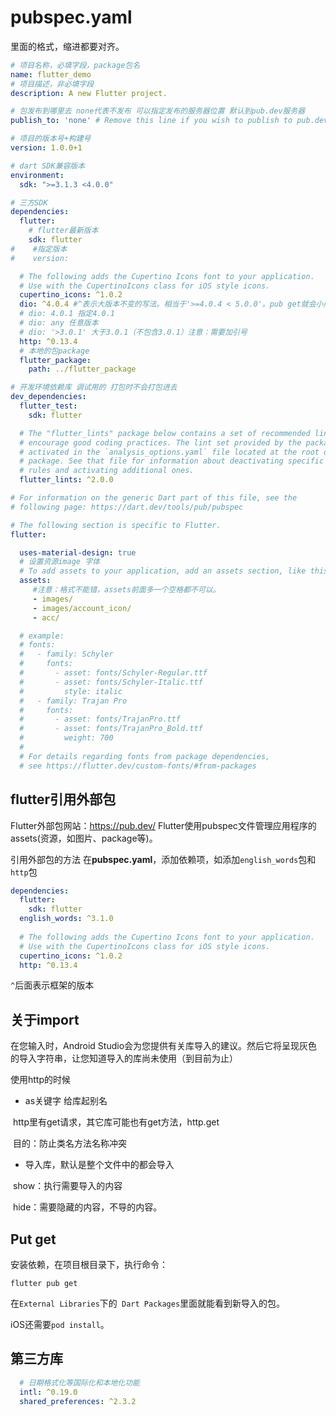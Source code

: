 # pubspec.yaml

里面的格式，缩进都要对齐。

```yaml
# 项目名称，必填字段，package包名
name: flutter_demo
# 项目描述，非必填字段
description: A new Flutter project.

# 包发布到哪里去 none代表不发布 可以指定发布的服务器位置 默认到pub.dev服务器
publish_to: 'none' # Remove this line if you wish to publish to pub.dev

# 项目的版本号+构建号
version: 1.0.0+1

# dart SDK兼容版本
environment:
  sdk: ">=3.1.3 <4.0.0"

# 三方SDK
dependencies:
  flutter:
    # flutter最新版本
    sdk: flutter
#    #指定版本
#    version:

  # The following adds the Cupertino Icons font to your application.
  # Use with the CupertinoIcons class for iOS style icons.
  cupertino_icons: ^1.0.2
  dio: ^4.0.4 #^表示大版本不变的写法。相当于'>=4.0.4 < 5.0.0'。pub get就会小版本更新
  # dio: 4.0.1 指定4.0.1
  # dio: any 任意版本
  # dio: '>3.0.1' 大于3.0.1（不包含3.0.1）注意：需要加引号
  http: ^0.13.4
  # 本地的包package
  flutter_package:
    path: ../flutter_package

# 开发环境依赖库 调试用的 打包时不会打包进去
dev_dependencies:
  flutter_test:
    sdk: flutter

  # The "flutter_lints" package below contains a set of recommended lints to
  # encourage good coding practices. The lint set provided by the package is
  # activated in the `analysis_options.yaml` file located at the root of your
  # package. See that file for information about deactivating specific lint
  # rules and activating additional ones.
  flutter_lints: ^2.0.0

# For information on the generic Dart part of this file, see the
# following page: https://dart.dev/tools/pub/pubspec

# The following section is specific to Flutter.
flutter:

  uses-material-design: true
  # 设置资源image 字体
  # To add assets to your application, add an assets section, like this:
  assets:
  	 #注意：格式不能错，assets前面多一个空格都不可以。
     - images/
     - images/account_icon/
     - acc/

  # example:
  # fonts:
  #   - family: Schyler
  #     fonts:
  #       - asset: fonts/Schyler-Regular.ttf
  #       - asset: fonts/Schyler-Italic.ttf
  #         style: italic
  #   - family: Trajan Pro
  #     fonts:
  #       - asset: fonts/TrajanPro.ttf
  #       - asset: fonts/TrajanPro_Bold.ttf
  #         weight: 700
  #
  # For details regarding fonts from package dependencies,
  # see https://flutter.dev/custom-fonts/#from-packages
```

## flutter引用外部包

Flutter外部包网站：https://pub.dev/
Flutter使用pubspec文件管理应用程序的assets(资源，如图片、package等)。

引用外部包的方法
在**pubspec.yaml**，添加依赖项，如添加`english_words`包和`http`包

```yaml
dependencies:
  flutter:
    sdk: flutter
  english_words: ^3.1.0
    
  # The following adds the Cupertino Icons font to your application.
  # Use with the CupertinoIcons class for iOS style icons.
  cupertino_icons: ^1.0.2
  http: ^0.13.4  
```

`^`后面表示框架的版本

## 关于import

在您输入时，Android Studio会为您提供有关库导入的建议。然后它将呈现灰色的导入字符串，让您知道导入的库尚未使用（到目前为止）

使用http的时候

- as关键字 给库起别名

​		http里有get请求，其它库可能也有get方法，http.get

​		目的：防止类名方法名称冲突

- 导入库，默认是整个文件中的都会导入

​		show：执行需要导入的内容

​		hide：需要隐藏的内容，不导的内容。

## Put get

安装依赖，在项目根目录下，执行命令：

```
flutter pub get
```

在`External Libraries`下的` Dart Packages`里面就能看到新导入的包。



iOS还需要`pod install`。

## 第三方库

```yaml
  # 日期格式化等国际化和本地化功能
  intl: ^0.19.0
  shared_preferences: ^2.3.2
```

